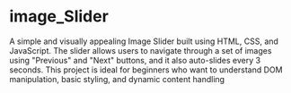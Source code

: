 # image_Slider
A simple and visually appealing Image Slider built using HTML, CSS, and JavaScript. The slider allows users to navigate through a set of images using "Previous" and "Next" buttons, and it also auto-slides every 3 seconds. This project is ideal for beginners who want to understand DOM manipulation, basic styling, and dynamic content handling
